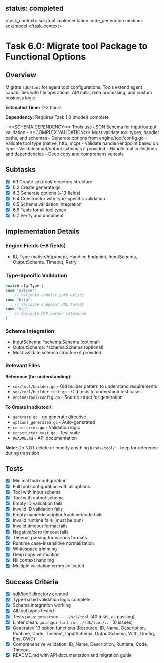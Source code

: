 ## status: completed

<task_context>
<domain>sdk/tool</domain>
<type>implementation</type>
<scope>code_generation</scope>
<complexity>medium</complexity>
<dependencies>sdk/model</dependencies>
</task_context>

# Task 6.0: Migrate tool Package to Functional Options

## Overview

Migrate `sdk/tool` for agent tool configurations. Tools extend agent capabilities with file operations, API calls, data processing, and custom business logic.

**Estimated Time:** 2-3 hours

**Dependency:** Requires Task 1.0 (model) complete

<critical>
- **SCHEMA DEPENDENCY:** Tools use JSON Schema for input/output validation
- **COMPLEX VALIDATION:** Must validate tool types, handler paths, and schemas
</critical>

<requirements>
- Generate options from engine/tool/config.go
- Validate tool type (native, http, mcp)
- Validate handler/endpoint based on type
- Validate input/output schemas if provided
- Handle tool collections and dependencies
- Deep copy and comprehensive tests
</requirements>

## Subtasks

- [x] 6.1 Create sdk/tool/ directory structure
- [x] 6.2 Create generate.go
- [x] 6.3 Generate options (~13 fields)
- [x] 6.4 Constructor with type-specific validation
- [x] 6.5 Schema validation integration
- [x] 6.6 Tests for all tool types
- [x] 6.7 Verify and document

## Implementation Details

### Engine Fields (~8 fields)
- ID, Type (native/http/mcp), Handler, Endpoint, InputSchema, OutputSchema, Timeout, Retry

### Type-Specific Validation
```go
switch cfg.Type {
case "native":
    // Validate handler path exists
case "http":
    // Validate endpoint URL format
case "mcp":
    // Validate MCP server reference
}
```

### Schema Integration
- InputSchema: *schema.Schema (optional)
- OutputSchema: *schema.Schema (optional)
- Must validate schema structure if provided

### Relevant Files

**Reference (for understanding):**
- `sdk/tool/builder.go` - Old builder pattern to understand requirements
- `sdk/tool/builder_test.go` - Old tests to understand test cases
- `engine/tool/config.go` - Source struct for generation

**To Create in sdk/tool/:**
- `generate.go` - go:generate directive
- `options_generated.go` - Auto-generated
- `constructor.go` - Validation logic
- `constructor_test.go` - Test suite
- `README.md` - API documentation

**Note:** Do NOT delete or modify anything in `sdk/tool/` - keep for reference during transition

## Tests

- [x] Minimal tool configuration
- [x] Full tool configuration with all options
- [x] Tool with input schema
- [x] Tool with output schema
- [x] Empty ID validation fails
- [x] Invalid ID validation fails
- [x] Empty name/description/runtime/code fails
- [x] Invalid runtime fails (must be bun)
- [x] Invalid timeout format fails
- [x] Negative/zero timeout fails
- [x] Timeout parsing for various formats
- [x] Runtime case-insensitive normalization
- [x] Whitespace trimming
- [x] Deep copy verification
- [x] Nil context handling
- [x] Multiple validation errors collected

## Success Criteria

- [x] sdk/tool/ directory created
- [x] Type-based validation logic complete
- [x] Schema integration working
- [x] All tool types tested
- [x] Tests pass: `gotestsum -- ./sdk/tool` (40 tests, all passing)
- [x] Linter clean: `golangci-lint run ./sdk/tool/...` (0 issues)
- [x] Generated 13 option functions (Resource, ID, Name, Description, Runtime, Code, Timeout, InputSchema, OutputSchema, With, Config, Env, CWD)
- [x] Comprehensive validation: ID, Name, Description, Runtime, Code, Timeout
- [x] README.md with API documentation and migration guide
